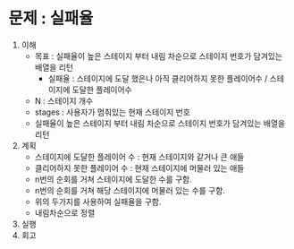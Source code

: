 # 문제 : 실패율

1. 이해
    - 목표 : 실패율이 높은 스테이지 부터 내림 차순으로 스테이지 번호가 담겨있는 배열을 리턴
        - 실패율 : 스테이지에 도달 했은나 아직 클리어하지 못한 플레이어수 / 스테이지에 도달한 플레이어수
    - N : 스테이지 개수
    - stages : 사용자가 멈춰있는 현재 스테이지 번호
    - 실패율이 높은 스테이지 부터 내림 차순으로 스테이지 번호가 담겨있는 배열을 리턴
2. 계획
    - 스테이지에 도달한 플레이어 수 : 현재 스테이지와 같거나 큰 애들
    - 클리어하지 못한 플레이어 수 : 현재 스테이지에 머물러 있는 애들
    - n번의 순회를 거쳐 스테이지에 도달한 수를 구함.
    - n번의 순회를 거쳐 해당 스테이지에 머물러 있는 수를 구함.
    - 위의 두가지를 사용하여 실패율을 구함.
    - 내림차순으로 정렬
3. 실행
4. 회고

